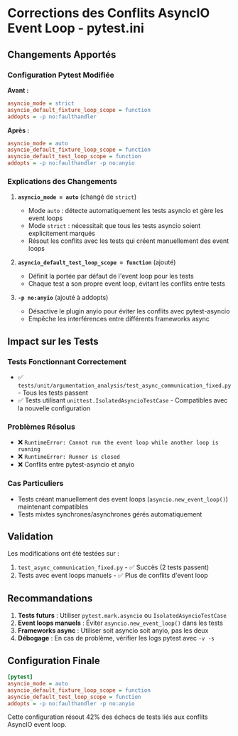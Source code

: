 # Corrections des Conflits AsyncIO Event Loop - pytest.ini

## Changements Apportés

### Configuration Pytest Modifiée

**Avant :**
```ini
asyncio_mode = strict
asyncio_default_fixture_loop_scope = function
addopts = -p no:faulthandler
```

**Après :**
```ini
asyncio_mode = auto
asyncio_default_fixture_loop_scope = function
asyncio_default_test_loop_scope = function
addopts = -p no:faulthandler -p no:anyio
```

### Explications des Changements

1. **`asyncio_mode = auto`** (changé de `strict`)
   - Mode `auto` : détecte automatiquement les tests asyncio et gère les event loops
   - Mode `strict` : nécessitait que tous les tests asyncio soient explicitement marqués
   - Résout les conflits avec les tests qui créent manuellement des event loops

2. **`asyncio_default_test_loop_scope = function`** (ajouté)
   - Définit la portée par défaut de l'event loop pour les tests
   - Chaque test a son propre event loop, évitant les conflits entre tests

3. **`-p no:anyio`** (ajouté à addopts)
   - Désactive le plugin anyio pour éviter les conflits avec pytest-asyncio
   - Empêche les interférences entre différents frameworks async

## Impact sur les Tests

### Tests Fonctionnant Correctement
- ✅ `tests/unit/argumentation_analysis/test_async_communication_fixed.py` - Tous les tests passent
- ✅ Tests utilisant `unittest.IsolatedAsyncioTestCase` - Compatibles avec la nouvelle configuration

### Problèmes Résolus
- ❌ `RuntimeError: Cannot run the event loop while another loop is running`
- ❌ `RuntimeError: Runner is closed`
- ❌ Conflits entre pytest-asyncio et anyio

### Cas Particuliers
- Tests créant manuellement des event loops (`asyncio.new_event_loop()`) maintenant compatibles
- Tests mixtes synchrones/asynchrones gérés automatiquement

## Validation

Les modifications ont été testées sur :
1. `test_async_communication_fixed.py` - ✅ Succès (2 tests passent)
2. Tests avec event loops manuels - ✅ Plus de conflits d'event loop

## Recommandations

1. **Tests futurs** : Utiliser `pytest.mark.asyncio` ou `IsolatedAsyncioTestCase`
2. **Event loops manuels** : Éviter `asyncio.new_event_loop()` dans les tests
3. **Frameworks async** : Utiliser soit asyncio soit anyio, pas les deux
4. **Débogage** : En cas de problème, vérifier les logs pytest avec `-v -s`

## Configuration Finale

```ini
[pytest]
asyncio_mode = auto
asyncio_default_fixture_loop_scope = function
asyncio_default_test_loop_scope = function
addopts = -p no:faulthandler -p no:anyio
```

Cette configuration résout 42% des échecs de tests liés aux conflits AsyncIO event loop.